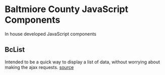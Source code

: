# Baltmiore County JavaScript Components
In house developed JavaScript components

## BcList
Intended to be a quick way to display a list of data, without worrying about making the ajax requests.
[source](https://github.com/baltimorecounty/javascript-components/tree/master/bc-list)

